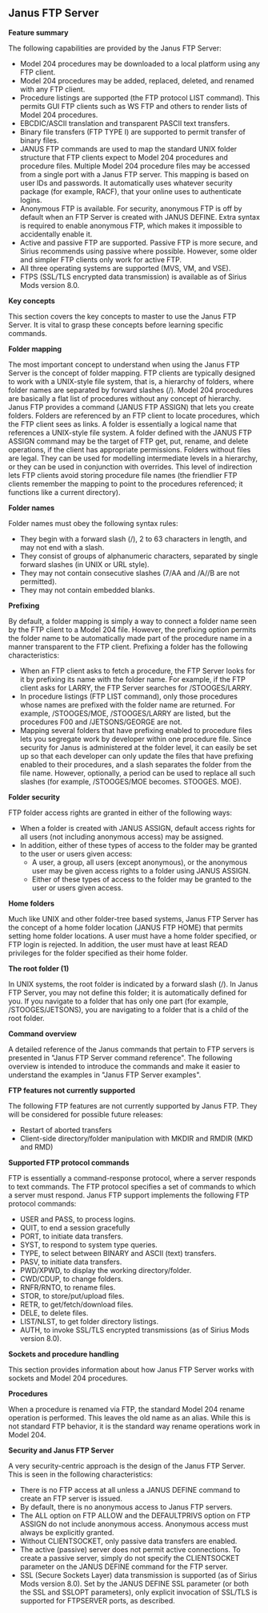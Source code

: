 ## Janus FTP Server

**Feature summary**

The following capabilities are provided by the Janus FTP Server:

*   Model 204 procedures may be downloaded to a local platform using any FTP client.
*   Model 204 procedures may be added, replaced, deleted, and renamed with any FTP client.
*   Procedure listings are supported (the FTP protocol LIST command). This permits GUI FTP clients such as WS FTP and others to render lists of Model 204 procedures.
*   EBCDIC/ASCII translation and transparent PASCII text transfers.
*   Binary file transfers (FTP TYPE I) are supported to permit transfer of binary files.
*   JANUS FTP commands are used to map the standard UNIX folder structure that FTP clients expect to Model 204 procedures and procedure files. Multiple Model 204 procedure files may be accessed from a single port with a Janus FTP server. This mapping is based on user IDs and passwords. It automatically uses whatever security package (for example, RACF), that your online uses to authenticate logins.
*   Anonymous FTP is available. For security, anonymous FTP is off by default when an FTP Server is created with JANUS DEFINE. Extra syntax is required to enable anonymous FTP, which makes it impossible to accidentally enable it.
*   Active and passive FTP are supported. Passive FTP is more secure, and Sirius recommends using passive where possible. However, some older and simpler FTP clients only work for active FTP.
*   All three operating systems are supported (MVS, VM, and VSE).
*   FTPS (SSL/TLS encrypted data transmission) is available as of Sirius Mods version 8.0.

**Key concepts**

This section covers the key concepts to master to use the Janus FTP Server. It is vital to grasp these concepts before learning specific commands.

**Folder mapping**

The most important concept to understand when using the Janus FTP Server is the concept of folder mapping. FTP clients are typically designed to work with a UNIX-style file system, that is, a hierarchy of folders, where folder names are separated by forward slashes (/). Model 204 procedures are basically a flat list of procedures without any concept of hierarchy. Janus FTP provides a command (JANUS FTP ASSIGN) that lets you create folders. Folders are referenced by an FTP client to locate procedures, which the FTP client sees as links. A folder is essentially a logical name that references a UNIX-style file system. A folder defined with the JANUS FTP ASSIGN command may be the target of FTP get, put, rename, and delete operations, if the client has appropriate permissions. Folders without files are legal. They can be used for modelling intermediate levels in a hierarchy, or they can be used in conjunction with overrides. This level of indirection lets FTP clients avoid storing procedure file names (the friendlier FTP clients remember the mapping to point to the procedures referenced; it functions like a current directory).

**Folder names**

Folder names must obey the following syntax rules:

*   They begin with a forward slash (/), 2 to 63 characters in length, and may not end with a slash.
*   They consist of groups of alphanumeric characters, separated by single forward slashes (in UNIX or URL style).
*   They may not contain consecutive slashes (7/AA and /A//B are not permitted).
*   They may not contain embedded blanks.

**Prefixing**

By default, a folder mapping is simply a way to connect a folder name seen by the FTP client to a Model 204 file. However, the prefixing option permits the folder name to be automatically made part of the procedure name in a manner transparent to the FTP client. Prefixing a folder has the following characteristics:

*   When an FTP client asks to fetch a procedure, the FTP Server looks for it by prefixing its name with the folder name. For example, if the FTP client asks for LARRY, the FTP Server searches for /STOOGES/LARRY.
*   In procedure listings (FTP LIST command), only those procedures whose names are prefixed with the folder name are returned. For example, /STOOGES/MOE, /STOOGES/LARRY are listed, but the procedures F00 and /JETSONS/GEORGE are not.
*   Mapping several folders that have prefixing enabled to procedure files lets you segregate work by developer within one procedure file. Since security for Janus is administered at the folder level, it can easily be set up so that each developer can only update the files that have prefixing enabled to their procedures, and a slash separates the folder from the file name. However, optionally, a period can be used to replace all such slashes (for example, /STOOGES/MOE becomes. STOOGES. MOE).

**Folder security**

FTP folder access rights are granted in either of the following ways:

*   When a folder is created with JANUS ASSIGN, default access rights for all users (not including anonymous access) may be assigned.
*   In addition, either of these types of access to the folder may be granted to the user or users given access:
    *   A user, a group, all users (except anonymous), or the anonymous user may be given access rights to a folder using JANUS ASSIGN.
    *   Either of these types of access to the folder may be granted to the user or users given access.

**Home folders**

Much like UNIX and other folder-tree based systems, Janus FTP Server has the concept of a home folder location (JANUS FTP HOME) that permits setting home folder locations. A user must have a home folder specified, or FTP login is rejected. In addition, the user must have at least READ privileges for the folder specified as their home folder.

**The root folder (1)**

In UNIX systems, the root folder is indicated by a forward slash (/). In Janus FTP Server, you may not define this folder; it is automatically defined for you. If you navigate to a folder that has only one part (for example, /STOOGES/JETSONS), you are navigating to a folder that is a child of the root folder.

**Command overview**

A detailed reference of the Janus commands that pertain to FTP servers is presented in "Janus FTP Server command reference". The following overview is intended to introduce the commands and make it easier to understand the examples in "Janus FTP Server examples".

**FTP features not currently supported**

The following FTP features are not currently supported by Janus FTP. They will be considered for possible future releases:

*   Restart of aborted transfers
*   Client-side directory/folder manipulation with MKDIR and RMDIR (MKD and RMD)

**Supported FTP protocol commands**

FTP is essentially a command-response protocol, where a server responds to text commands. The FTP protocol specifies a set of commands to which a server must respond. Janus FTP support implements the following FTP protocol commands:

*   USER and PASS, to process logins.
*   QUIT, to end a session gracefully
*   PORT, to initiate data transfers.
*   SYST, to respond to system type queries.
*   TYPE, to select between BINARY and ASCII (text) transfers.
*   PASV, to initiate data transfers.
*   PWD/XPWD, to display the working directory/folder.
*   CWD/CDUP, to change folders.
*   RNFR/RNTO, to rename files.
*   STOR, to store/put/upload files.
*   RETR, to get/fetch/download files.
*   DELE, to delete files.
*   LIST/NLST, to get folder directory listings.
*   AUTH, to invoke SSL/TLS encrypted transmissions (as of Sirius Mods version 8.0).

**Sockets and procedure handling**

This section provides information about how Janus FTP Server works with sockets and Model 204 procedures.

**Procedures**

When a procedure is renamed via FTP, the standard Model 204 rename operation is performed. This leaves the old name as an alias. While this is not standard FTP behavior, it is the standard way rename operations work in Model 204.

**Security and Janus FTP Server**

A very security-centric approach is the design of the Janus FTP Server. This is seen in the following characteristics:

*   There is no FTP access at all unless a JANUS DEFINE command to create an FTP server is issued.
*   By default, there is no anonymous access to Janus FTP servers.
*   The ALL option on FTP ALLOW and the DEFAULTPRIVS option on FTP ASSIGN do not include anonymous access. Anonymous access must always be explicitly granted.
*   Without CLIENTSOCKET, only passive data transfers are enabled.
*   The active (passive) server does not permit active connections. To create a passive server, simply do not specify the CLIENTSOCKET parameter on the JANUS DEFINE command for the FTP server.
*   SSL (Secure Sockets Layer) data transmission is supported (as of Sirius Mods version 8.0). Set by the JANUS DEFINE SSL parameter (or both the SSL and SSLOPT parameters), only explicit invocation of SSL/TLS is supported for FTPSERVER ports, as described.